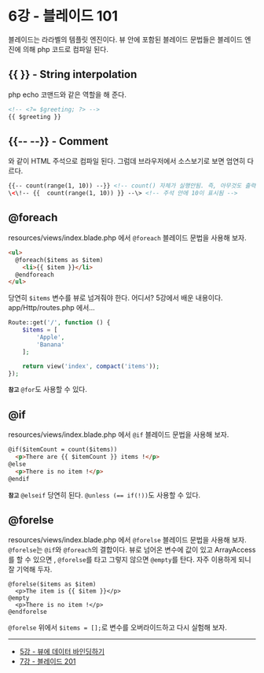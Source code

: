 # 6강 - 블레이드 101

블레이드는 라라벨의 템플릿 엔진이다. 뷰 안에 포함된 블레이드 문법들은 블레이드 엔진에 의해 php 코드로 컴파일 된다.

## {{ }} - String interpolation

php echo 코맨드와 같은 역할을 해 준다.

```html
<!-- <?= $greeting; ?> -->
{{ $greeting }}
```

## {{-- --}} - Comment

<!-- --> 와 같이 HTML 주석으로 컴파일 된다. 그럼데 브라우저에서 소스보기로 보면 엄연히 다르다.

```html
{{-- count(range(1, 10)) --}} <!-- count() 자체가 실행안됨. 즉, 아무것도 출력되지 않음 -->
\<\!-- {{  count(range(1, 10)) }} --\> <!-- 주석 안에 10이 표시됨 -->
```

## @foreach

resources/views/index.blade.php 에서 `@foreach` 블레이드 문법을 사용해 보자.

```html
<ul>
  @foreach($items as $item)
    <li>{{ $item }}</li>
  @endforeach
</ul>
```

당연히 `$items` 변수를 뷰로 넘겨줘야 한다. 어디서? 5강에서 배운 내용이다. app/Http/routes.php 에서...

```php
Route::get('/', function () {
    $items = [
        'Apple',
        'Banana'
    ];

    return view('index', compact('items'));
});
```

**`참고`** `@for`도 사용할 수 있다.

## @if

resources/views/index.blade.php 에서 `@if` 블레이드 문법을 사용해 보자.

```html
@if($itemCount = count($items))
  <p>There are {{ $itemCount }} items !</p>
@else
  <p>There is no item !</p>
@endif
```

**`참고`** `@elseif` 당연히 된다. `@unless (== if(!))`도 사용할 수 있다.

## @forelse

resources/views/index.blade.php 에서 `@forelse` 블레이드 문법을 사용해 보자. `@forelse`는 `@if`와 `@foreach`의 결합이다. 뷰로 넘어온 변수에 값이 있고 ArrayAccess를 할 수 있으면 , `@forelse`를 타고 그렇지 않으면 `@empty`를 탄다. 자주 이용하게 되니 잘 기억해 두자.
 
```
@forelse($items as $item)
  <p>The item is {{ $item }}</p>
@empty
  <p>There is no item !</p>
@endforelse
```

`@forelse` 위에서 `$items = [];`로 변수를 오버라이드하고 다시 실험해 보자.

---

- [5강 - 뷰에 데이터 바인딩하기](05-pass-data-to-view.md)
- [7강 - 블레이드 201](07-blade-201.md)